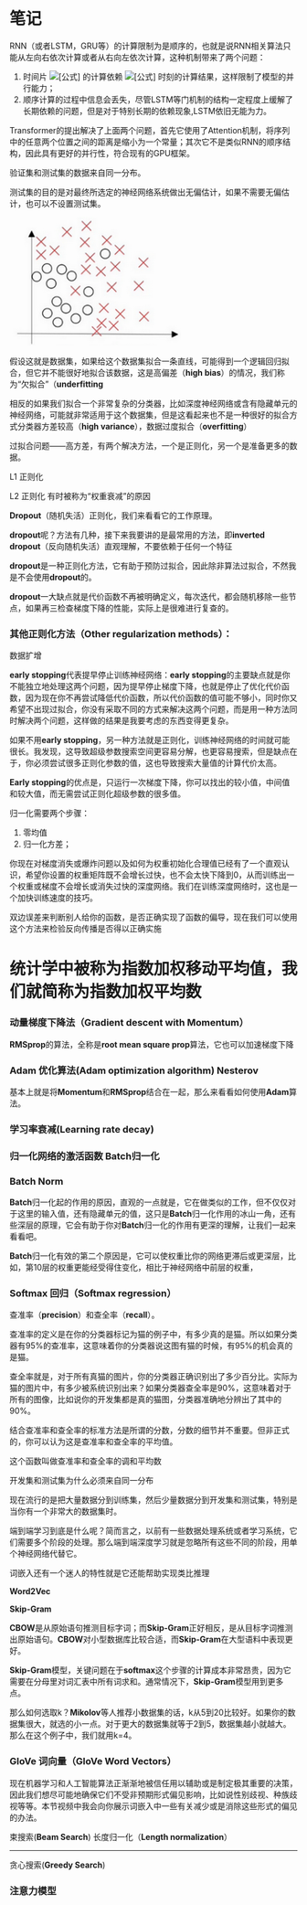 # 笔记

RNN（或者LSTM，GRU等）的计算限制为是顺序的，也就是说RNN相关算法只能从左向右依次计算或者从右向左依次计算，这种机制带来了两个问题：

1. 时间片 ![[公式]](https://www.zhihu.com/equation?tex=t) 的计算依赖 ![[公式]](https://www.zhihu.com/equation?tex=t-1) 时刻的计算结果，这样限制了模型的并行能力；
2. 顺序计算的过程中信息会丢失，尽管LSTM等门机制的结构一定程度上缓解了长期依赖的问题，但是对于特别长期的依赖现象,LSTM依旧无能为力。

Transformer的提出解决了上面两个问题，首先它使用了Attention机制，将序列中的任意两个位置之间的距离是缩小为一个常量；其次它不是类似RNN的顺序结构，因此具有更好的并行性，符合现有的GPU框架。

验证集和测试集的数据来自同一分布。

测试集的目的是对最终所选定的神经网络系统做出无偏估计，如果不需要无偏估计，也可以不设置测试集。

![img](images/e0ec4205933b7c2a9eaed9fbaa8d4afc.png)

假设这就是数据集，如果给这个数据集拟合一条直线，可能得到一个逻辑回归拟合，但它并不能很好地拟合该数据，这是高偏差（**high bias**）的情况，我们称为“欠拟合”（**underfitting**

相反的如果我们拟合一个非常复杂的分类器，比如深度神经网络或含有隐藏单元的神经网络，可能就非常适用于这个数据集，但是这看起来也不是一种很好的拟合方式分类器方差较高（**high variance**），数据过度拟合（**overfitting**）

过拟合问题——高方差，有两个解决方法，一个是正则化，另一个是准备更多的数据。

L1 正则化

L2 正则化 有时被称为“权重衰减”的原因

**Dropout**（随机失活）正则化，我们来看看它的工作原理。

**dropout**呢？方法有几种，接下来我要讲的是最常用的方法，即**inverted dropout**（反向随机失活）直观理解，不要依赖于任何一个特征

**dropout**是一种正则化方法，它有助于预防过拟合，因此除非算法过拟合，不然我是不会使用**dropout**的。

**dropout**一大缺点就是代价函数不再被明确定义，每次迭代，都会随机移除一些节点，如果再三检查梯度下降的性能，实际上是很难进行复查的。

### 其他正则化方法（Other regularization methods）：

数据扩增

**early stopping**代表提早停止训练神经网络：**early stopping**的主要缺点就是你不能独立地处理这两个问题，因为提早停止梯度下降，也就是停止了优化代价函数，因为现在你不再尝试降低代价函数，所以代价函数的值可能不够小，同时你又希望不出现过拟合，你没有采取不同的方式来解决这两个问题，而是用一种方法同时解决两个问题，这样做的结果是我要考虑的东西变得更复杂。

如果不用**early stopping**，另一种方法就是正则化，训练神经网络的时间就可能很长。我发现，这导致超级参数搜索空间更容易分解，也更容易搜索，但是缺点在于，你必须尝试很多正则化参数的值，这也导致搜索大量值的计算代价太高。

**Early stopping**的优点是，只运行一次梯度下降，你可以找出的较小值，中间值和较大值，而无需尝试正则化超级参数的很多值。

归一化需要两个步骤：

1. 零均值
2. 归一化方差；

你现在对梯度消失或爆炸问题以及如何为权重初始化合理值已经有了一个直观认识，希望你设置的权重矩阵既不会增长过快，也不会太快下降到0，从而训练出一个权重或梯度不会增长或消失过快的深度网络。我们在训练深度网络时，这也是一个加快训练速度的技巧。



双边误差来判断别人给你的函数，是否正确实现了函数的偏导，现在我们可以使用这个方法来检验反向传播是否得以正确实施

# 统计学中被称为指数加权移动平均值，我们就简称为指数加权平均数

### 动量梯度下降法（Gradient descent with Momentum）

**RMSprop**的算法，全称是**root mean square prop**算法，它也可以加速梯度下降

### Adam 优化算法(Adam optimization algorithm) **Nesterov**

基本上就是将**Momentum**和**RMSprop**结合在一起，那么来看看如何使用**Adam**算法。

### 学习率衰减(Learning rate decay)

### 归一化网络的激活函数  **Batch**归一化

### Batch Norm

**Batch**归一化起的作用的原因，直观的一点就是，它在做类似的工作，但不仅仅对于这里的输入值，还有隐藏单元的值，这只是**Batch**归一化作用的冰山一角，还有些深层的原理，它会有助于你对**Batch**归一化的作用有更深的理解，让我们一起来看看吧。

**Batch**归一化有效的第二个原因是，它可以使权重比你的网络更滞后或更深层，比如，第10层的权重更能经受得住变化，相比于神经网络中前层的权重，

### Softmax 回归（Softmax regression）

查准率（**precision**）和查全率（**recall**）。

查准率的定义是在你的分类器标记为猫的例子中，有多少真的是猫。所以如果分类器有95%的查准率，这意味着你的分类器说这图有猫的时候，有95%的机会真的是猫。

查全率就是，对于所有真猫的图片，你的分类器正确识别出了多少百分比。实际为猫的图片中，有多少被系统识别出来？如果分类器查全率是90%，这意味着对于所有的图像，比如说你的开发集都是真的猫图，分类器准确地分辨出了其中的90%。

结合查准率和查全率的标准方法是所谓的分数，分数的细节并不重要。但非正式的，你可以认为这是查准率和查全率的平均值。

这个函数叫做查准率和查全率的调和平均数

开发集和测试集为什么必须来自同一分布

现在流行的是把大量数据分到训练集，然后少量数据分到开发集和测试集，特别是当你有一个非常大的数据集时。

端到端学习到底是什么呢？简而言之，以前有一些数据处理系统或者学习系统，它们需要多个阶段的处理。那么端到端深度学习就是忽略所有这些不同的阶段，用单个神经网络代替它。

词嵌入还有一个迷人的特性就是它还能帮助实现类比推理

**Word2Vec**

 **Skip-Gram**

**CBOW**是从原始语句推测目标字词；而**Skip-Gram**正好相反，是从目标字词推测出原始语句。**CBOW**对小型数据库比较合适，而**Skip-Gram**在大型语料中表现更好。

**Skip-Gram**模型，关键问题在于**softmax**这个步骤的计算成本非常昂贵，因为它需要在分母里对词汇表中所有词求和。通常情况下，**Skip-Gram**模型用到更多点。

那么如何选取k？**Mikolov**等人推荐小数据集的话，k从5到20比较好。如果你的数据集很大，就选的小一点。对于更大的数据集就等于2到5，数据集越小就越大。那么在这个例子中，我们就用k=4。

### GloVe 词向量（GloVe Word Vectors）

现在机器学习和人工智能算法正渐渐地被信任用以辅助或是制定极其重要的决策，因此我们想尽可能地确保它们不受非预期形式偏见影响，比如说性别歧视、种族歧视等等。本节视频中我会向你展示词嵌入中一些有关减少或是消除这些形式的偏见的办法。

束搜索(**Beam Search**) 长度归一化（**Length normalization**）

****

贪心搜索(**Greedy Search**)

### 注意力模型